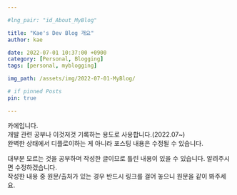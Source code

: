 ```yaml
---

#lng_pair: "id_About_MyBlog"

title: "Kae's Dev Blog 개요"
author: kae

date: 2022-07-01 10:37:00 +0900
category: [Personal, Blogging]
tags: [personal, myblogging]

img_path: /assets/img/2022-07-01-MyBlog/

# if pinned Posts
pin: true

---
```


카에입니다.  
개발 관련 공부나 이것저것 기록하는 용도로 사용합니다.(2022.07~)  
완벽한 상태에서 디플로이하는 게 아니라 포스팅 내용은 수정될 수 있습니다.

대부분 모르는 것을 공부하며 작성한 글이므로 틀린 내용이 있을 수 있습니다. 알려주시면 수정하겠습니다.  
작성한 내용 중 원문/출처가 있는 경우 반드시 링크를 걸어 놓으니 원문을 같이 봐주세요.